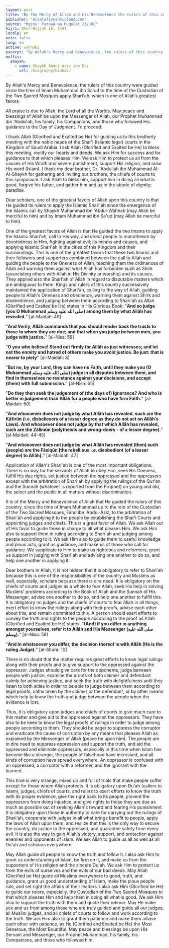 ```yaml
---
layout: post
title: "By the Mercy of Allah and His Benevolence the rulers of this country apply Shari'ah"
publisher: "alsalafiyyah@icloud.com"
source: "Majmu' Fatawa wa Muqolat 23/188"
hijri: Dhul-Hijjah 18, 1441
locale: en
note: false
lang: en
active: wahhabi
excerpt: "By Allah's Mercy and Benevolence, the rulers of this country were guided since the time of Imam Muhammad ibn Sa'ud to the time of the Custodian of the Two Sacred Mosques apply Shari'ah, which is one of Allah’s greatest favors."
muftis:
  shaykh: 
    - name: Shaykh Abdul-Aziz ibn Baz
      url: /biography/binbaz/
---
```


By Allah's Mercy and Benevolence, the rulers of this country were guided since the time of Imam Muhammad ibn Sa'ud to the time of the Custodian of the Two Sacred Mosques apply Shari'ah, which is one of Allah’s greatest favors

All praise is due to Allah, the Lord of all the Worlds. May peace and blessings of Allah be upon the Messenger of Allah, our Prophet Muhammad ibn 'Abdullah, his family, his Companions, and those who followed His guidance to the Day of Judgment. To proceed: 

I thank Allah (Glorified and Exalted be He) for guiding us to this brotherly meeting with the noble heads of the Shar'i (Islamic legal) courts in the Kingdom of Saudi Arabia. I ask Allah (Glorified and Exalted be He) to bless this meeting, rectify our hearts and deeds. We ask Him for success and for guidance to that which pleases Him. We ask Him to protect us all from the causes of His Wrath and severe punishment, support His religion, and raise His word (Islam). I thank my dear brother, Dr. 'Abdullah ibn Muhammad Al-Al-Shaykh for gathering and inviting our brothers, the chiefs of courts to this symposium. I ask Allah to bless him, support him in doing all what is good, forgive his father, and gather him and us in the abode of dignity; paradise.

Dear scholars, one of the greatest favors of Allah upon this country is that He guided its rulers to apply the Islamic Shari'ah since the emergence of the Islamic call by Shaykh Muhammad ibn 'Abdul-Wahhab (may Allah be merciful to him) and by Imam Muhammad ibn Sa'ud (may Allah be merciful to him).

One of the greatest favors of Allah is that He guided the two Imams to apply the Islamic Shari'ah, call to His way, and direct people to monotheism by devotedness to Him, fighting against evil; its means and causes, and applying Islamic Shari'ah in the cities of this Kingdom and their surroundings. This is one of the greatest favors that these two Imams and their followers and supporters combined between the call to Allah and guiding the people to the Oneness of Allah, teaching them the ordinances of Allah and warning them against what Allah has forbidden such as Shirk (associating others with Allah in His Divinity or worship) and its causes. They applied also the Shari'ah of Allah in regard to disputable matters which are ambiguous to them. Kings and rulers of this country successively maintained the application of Shari'ah, calling to the way of Allah, guiding people to Allah's Oneness and obedience, warning them against Shirk and disobedience, and judging between them according to Shari'ah as Allah (Glorified and Exalted be He) states in His Glorious Book: "**And so judge (you O Muhammad صلى الله عليه وسلم) among them by what Allâh has revealed.**" [al-Maidah: 49]

"**And Verily, Allâh commands that you should render back the trusts to those to whom they are due; and that when you judge between men, you judge with justice.**" [al-Nisa: 58]

"**O you who believe! Stand out firmly for Allâh as just witnesses; and let not the enmity and hatred of others make you avoid justice. Be just: that is nearer to piety**" [al-Maidah: 8]

"**But no, by your Lord, they can have no Faith, until they make you (O Muhammad صلى الله عليه وسلم) judge in all disputes between them, and find in themselves no resistance against your decisions, and accept (them) with full submission.**" [al-Nisa: 65]

"**Do they then seek the judgement of (the days of) Ignorance? And who is better in judgement than Allâh for a people who have firm Faith.**" [al-Maidah: 50]

"**And whosoever does not judge by what Allâh has revealed, such are the Kâfirûn (i.e. disbelievers of a lesser degree as they do not act on Allâh’s Laws). And whosoever does not judge by that which Allâh has revealed, such are the Zâlimûn (polytheists and wrong-doers - of a lesser degree).**"  [al-Maidah: 44-45] 

"**And whosoever does not judge by what Allâh has revealed (then) such (people) are the Fâsiqûn [the rebellious i.e. disobedient (of a lesser degree) to Allâh].**" [al-Maidah: 47]

Application of Allah's Shari'ah is one of the most important obligations. There is no way for the servants of Allah to obey Him, seek His Oneness, fulfill His due rights, set justice between the oppressed and the oppressors except with the arbitration of Shari'ah by applying the rulings of the Qur'an and the Sunnah (whatever is reported from the Prophet) on young and old, the select and the public in all matters without discrimination.

It is of the Mercy and Benevolence of Allah that He guided the rulers of this country, since the time of Imam Muhammad up to the rein of the Custodian of the Two Sacred Mosques, Fahd ibn 'Abdul-Aziz, to the arbitration of Shari'ah and applying it to the people by establishing the Shar'i Courts and appointing judges and chiefs. This is a great favor of Allah. We ask Allah out of His favor to guide those in charge to all what pleases Him. We ask Him also to support them in ruling according to Shari'ah and judging among people according to it. We ask Him also to guide them to useful knowledge and pious acts, grant us guidance, and make us of those who call for guidance. We supplicate to Him to make us righteous and reformers, grant us support in judging with Shari'ah and advising one another to do so, and help one another in applying it.

Dear brothers in Allah, it is not hidden that it is obligatory to refer to Shari'ah because this is one of the responsibilities of the country and Muslims as well, especially, scholars because there is dire need. It is obligatory on the chiefs of courts and judges as a whole to fear Allah, seek His help in solving Muslims' problems according to the Book of Allah and the Sunnah of His Messenger, advise one another to do so, and help one another to fulfill this. It is obligatory on judges and the chiefs of courts to fear Allah in all things, exert effort to know the rulings along with their proofs, advise each other about this, and remain committed to this. A person should exert efforts to convey the truth and rights to the people according to the proof as Allah (Glorified and Exalted be He) states: "**(And) if you differ in anything amongst yourselves, refer it to Allâh and His Messenger (صلى الله عليه وسلم).**" [al-Nisa: 59]

"**And in whatsoever you differ, the decision thereof is with Allâh (He is the ruling Judge).**" [al-Shura: 10]

There is no doubt that the matter requires great efforts to know legal rulings along with their proofs and to give support to the oppressed against the oppressor. Judges should give care for the opponents, judge between people with justice, examine the proofs of both claimer and defendant calmly for achieving justice, and seek the truth with delightfulness until they listen to both sides in order to be able to judge between them according to legal proofs, oaths taken by the claimer or the defendant, or by other means which help to know the truth and judge between the people when the evidence is lost. 

Thus, it is obligatory upon judges and chiefs of courts to give much care to this matter and give aid to the oppressed against the oppressors. They have also to be keen to know the legal proofs of rulings in order to judge among people according to them. They should be eager to suppress the corruptor and eradicate the cause of corruption by any means that pleases Allah as explained by the Messenger of Allah (peace be upon him). The people are in dire need to suppress oppression and support the truth, and aid the oppressed and eliminate oppressors, especially in this time when Islam has become like a stranger, the people of falsehood have increased, and all kinds of corruption have spread everywhere. An oppressor is confused with an oppressed, a corruptor with a reformer, and the ignorant with the learned.

This time is very strange, mixed up and full of trials that make people suffer except for those whom Allah protects. It is obligatory upon Du'ah (callers to Islam), judges, chiefs of courts, and rulers to exert efforts to know the truth with its proper evidence, give the right back to its people, prevent the oppressors from doing injustice, and give rights to those they are due as much as possible out of seeking Allah's reward and fearing His punishment. It is obligatory upon those in authority to care for carrying out the rulings of Shari'ah, cooperate with judges in all what brings benefit to people, apply the laws of Allah upon them, and realize that this is the only way to secure the country, do justice to the oppressed, and guarantee safety from every evil. It is also the way to gain Allah's victory, support, and protection against enemies and opponents of Islam. We ask Allah to guide us all as well as all Du'ah and scholars everywhere. 

May Allah guide all people to know the truth and follow it. I also ask Him to grant us understanding of Islam, be firm on it, and make us from the supporters of His religion and the sincere Du'ah. We ask Him to protect us from the evils of ourselves and the evils of our bad deeds. May Allah (Glorified be He) guide all Muslims everywhere to good, truth, and guidance, grant us good understanding of Islam, make the pious people rule, and set right the affairs of their leaders. I also ask Him (Glorified be He) to guide our rulers, especially, the Custodian of the Two Sacred Mosques to that which pleases Him and help them in doing all what is good. We ask Him also to support the truth with them and guide their retinue. May He make you and us from among those who are truly guided and guide all our judges, all Muslim judges, and all chiefs of courts to follow and work according to the truth. We ask Him also to grant them patience and make them advise each other with patience, as He (Glorified and Exalted be He) the Most Generous, the Most Bountiful. May peace and blessings be upon His Servant and Messenger, our Prophet Muhammad, his family, his Companions, and those who followed him.


